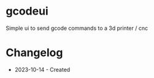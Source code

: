 # gcodeui
Simple ui to send gcode commands to a 3d printer / cnc

# Changelog
* 2023-10-14 - Created

